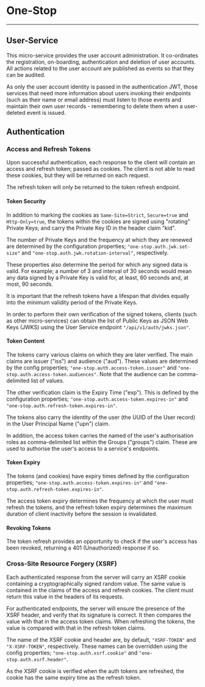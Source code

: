 
# One-Stop

---
## User-Service
This micro-service provides the user account administration. It co-ordinates the
registration, on-boarding, authentication and deletion of user accounts. All actions
related to the user account are published as events so that they can be audited.

As only the user account identity is passed in the authentication JWT, those
services that need more information about users invoking their endpoints (such as
their name or email address) must listen to those events and maintain their own
user records - remembering to delete them when a user-deleted event is issued.

## Authentication
### Access and Refresh Tokens
Upon successful authentication, each response to the client will contain an access
and refresh token; passed as cookies. The client is not able to read these cookies,
but they will be returned on each request.

The refresh token will only be returned to the token refresh endpoint.

#### Token Security
In addition to marking the cookies as `Same-Site=Strict`, `Secure=true` and
`Http-Only=true`, the tokens within the cookies are signed using "rotating" Private
Keys; and carry the Private Key ID in the header claim "kid".

The number of Private Keys and the frequency at which they are renewed are
determined by the configuration properties; `"one-stop.auth.jwk.set-size"` and
`"one-stop.auth.jwk.rotation-interval"`, respectively.

These properties also determine the period for which any signed data is valid. For
example; a number of 3 and interval of 30 seconds would mean any data signed by a
Private Key is valid for, at least, 60 seconds and, at most, 90 seconds.

It is important that the refresh tokens have a lifespan that divides equally into
the minimum validity period of the Private Keys.

In order to perform their own verification of the signed tokens, clients (such as
other micro-services) can obtain the list of Public Keys as JSON Web Keys (JWKS)
using the User Service endpoint `"/api/v1/auth/jwks.json"`.

#### Token Content
The tokens carry various claims on which they are later verified. The main claims
are issuer ("iss") and audience ("aud"). These values are determined by the config
properties; `"one-stop.auth.access-token.issuer"` and `"one-stop.auth.access-token.audiences"`.
Note that the audience can be comma-delimited list of values.

The other verification claim is the Expiry Time ("exp"). This is defined by the
configuration properties; `"one-stop.auth.access-token.expires-in"` and
`"one-stop.auth.refresh-token.expires-in"`.

The tokens also carry the identity of the user (the UUID of the User record) in the
User Principal Name ("upn") claim.

In addition, the access token carries the named of the user's authorisation roles
as comma-delimited list within the Groups ("groups") claim. These are used to
authorise the user's access to a service's endpoints.

#### Token Expiry
The tokens (and cookies) have expiry times defined by the configuration properties;
`"one-stop.auth.access-token.expires-in"` and `"one-stop.auth.refresh-token.expires-in"`.

The access token expiry determines the frequency at which the user must refresh the
tokens, and the refresh token expiry determines the maximum duration of client
inactivity before the session is invalidated.

#### Revoking Tokens
The token refresh provides an opportunity to check if the user's access has been
revoked, returning a 401 (Unauthorized) response if so.

### Cross-Site Resource Forgery (XSRF)
Each authenticated response from the server will carry an XSRF cookie containing a
cryptographically signed random value. The same value is contained in the claims of
the access and refresh cookies. The client must return this value in the headers of
its requests. 

For authenticated endpoints, the server will ensure the presence of the XSRF header,
and verify that its signature is correct. It then compares the value with that in
the access token claims. When refreshing the tokens, the value is compared with that
in the refresh token claims.

The name of the XSRF cookie and header are, by default, `"XSRF-TOKEN"` and `"X-XSRF-TOKEN"`,
respectively. These names can be overridden using the config properties;
`"one-stop.auth.xsrf.cookie"` and `"one-stop.auth.xsrf.header"`.

As the XSRF cookie is verified when the auth tokens are refreshed, the cookie has the
same expiry time as the refresh token.

